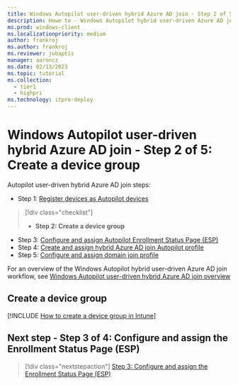 ```yaml
---
title: Windows Autopilot user-driven hybrid Azure AD join - Step 2 of 5 - Create a device group
description: Howe to - Windows Autopilot hybrid user-driven Azure AD join - Step 2 of 5 - Create a device group.
ms.prod: windows-client
ms.localizationpriority: medium
author: frankroj
ms.author: frankroj
ms.reviewer: jubaptis
manager: aaroncz
ms.date: 02/13/2023
ms.topic: tutorial
ms.collection: 
  - tier1
  - highpri
ms.technology: itpro-deploy
---
```


# Windows Autopilot user-driven hybrid Azure AD join - Step 2 of 5: Create a device group

Autopilot user-driven hybrid Azure AD join steps:
- Step 1: [Register devices as Autopilot devices](autopilot-user-driven-haad-1-register-device.md)
> [!div class="checklist"]
> - **Step 2: Create a device group**
- Step 3: [Configure and assign Autopilot Enrollment Status Page (ESP)](autopilot-user-driven-haad-3-configure-and-assign-esp.md)
- Step 4: [Create and assign hybrid Azure AD join Autopilot profile](autopilot-user-driven-haad-4-create-and-assign-autopilot-profile.md)
- Step 5: [Configure and assign domain join profile](autopilot-user-driven-haad-5-create-and-assign-domain-join-profile.md)

For an overview of the Windows Autopilot hybrid user-driven Azure AD join workflow, see [Windows Autopilot user-driven hybrid Azure AD join overview](autopilot-user-driven-haad-workflow.md)

## Create a device group

[!INCLUDE [How to create a device group in Intune](includes/create-device-group.md)]

## Next step - Step 3 of 4: Configure and assign the Enrollment Status Page (ESP)

> [!div class="nextstepaction"]
> [Step 3: Configure and assign the Enrollment Status Page (ESP)](autopilot-user-driven-haad-3-configure-and-assign-esp.md)
